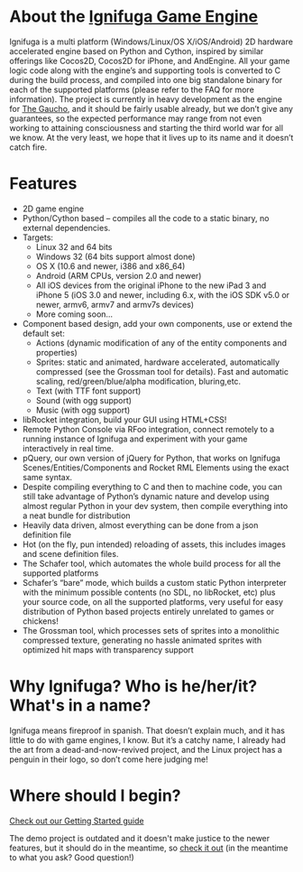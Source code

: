 About the [Ignifuga Game Engine](http://ignifuga.org)
==============================

Ignifuga is a multi platform (Windows/Linux/OS X/iOS/Android) 2D hardware accelerated engine based on Python and Cython,
inspired by similar offerings like Cocos2D, Cocos2D for iPhone, and AndEngine. All your game logic code along with the
engine’s and supporting tools is converted to C during the build process, and compiled into one big standalone binary
for each of the supported platforms (please refer to the FAQ for more information). The project is currently in heavy
development as the engine for [The Gaucho](http://whoisthegaucho.com), and it should be fairly usable already, but we don’t give any guarantees, so
the expected performance may range from not even working to attaining consciousness and starting the third world war for
all we know. At the very least, we hope that it lives up to its name and it doesn’t catch fire.

Features
========

* 2D game engine
* Python/Cython based – compiles all the code to a static binary, no external dependencies.
* Targets:
    * Linux 32 and 64 bits
    * Windows 32 (64 bits support almost done)
    * OS X (10.6 and newer, i386 and x86_64)
    * Android (ARM CPUs, version 2.0 and newer)
    * All iOS devices from the original iPhone to the new iPad 3 and iPhone 5 (iOS 3.0 and newer, including 6.x, with the iOS SDK v5.0 or newer, armv6, armv7 and armv7s devices)
    * More coming soon…
* Component based design, add your own components, use or extend the default set:
    * Actions (dynamic modification of any of the entity components and properties)
    * Sprites: static and animated, hardware accelerated, automatically compressed (see the Grossman tool for details). Fast and automatic scaling, red/green/blue/alpha modification, bluring,etc.
    * Text (with TTF font support)
    * Sound (with ogg support)
    * Music (with ogg support)
* libRocket integration, build your GUI using HTML+CSS!
* Remote Python Console via RFoo integration, connect remotely to a running instance of Ignifuga and experiment with your game interactively in real time.
* pQuery, our own version of jQuery for Python, that works on Ignifuga Scenes/Entities/Components and Rocket RML Elements using the exact same syntax.
* Despite compiling everything to C and then to machine code, you can still take advantage of Python’s dynamic nature and develop using almost regular Python in your dev system, then compile everything into a neat bundle for distribution
* Heavily data driven, almost everything can be done from a json definition file
* Hot (on the fly, pun intended) reloading of assets, this includes images and scene definition files.
* The Schafer tool, which automates the whole build process for all the supported platforms
* Schafer’s “bare” mode, which builds a custom static Python interpreter with the minimum possible contents (no SDL, no libRocket, etc) plus your source code, on all the supported platforms, very useful for easy distribution of Python based projects entirely unrelated to games or chickens!
* The Grossman tool, which processes sets of sprites into a monolithic compressed texture, generating no hassle animated sprites with optimized hit maps with transparency support

Why Ignifuga? Who is he/her/it? What's in a name?
=================================================

Ignifuga means fireproof in spanish. That doesn’t explain much, and it has little to do with game engines, I know.
But it’s a catchy name, I already had the art from a dead-and-now-revived project,
and the Linux project has a penguin in their logo, so don’t come here judging me!

Where should I begin?
=====================

[Check out our Getting Started guide](http://ignifuga.org/gettingstarted)

The demo project is outdated and it doesn't make justice to the newer features, but it should do in the meantime,
so [check it out](https://bitbucket.org/gabomdq/ignifuga-demo) (in the meantime to what you ask? Good question!)


